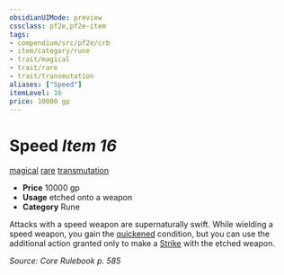 ```yaml
---
obsidianUIMode: preview
cssclass: pf2e,pf2e-item
tags:
- compendium/src/pf2e/crb
- item/category/rune
- trait/magical
- trait/rare
- trait/transmutation
aliases: ["Speed"]
itemLevel: 16
price: 10000 gp
---
```

# Speed *Item 16*  
[magical](../../../rules/traits/magical.md)  [rare](../../../rules/traits/rare.md)  [transmutation](../../../rules/traits/transmutation.md)  

- **Price** 10000 gp
- **Usage** etched onto a weapon
- **Category** Rune

Attacks with a speed weapon are supernaturally swift. While wielding a speed weapon, you gain the [quickened](../../../rules/conditions.md#Quickened) condition, but you can use the additional action granted only to make a [Strike](../../../rules/actions/strike.md) with the etched weapon.

*Source: Core Rulebook p. 585*